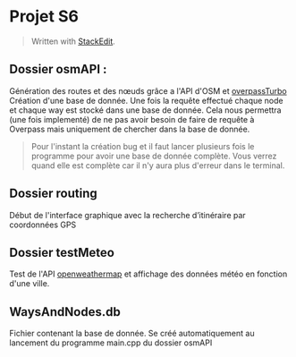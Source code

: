 # Projet S6
> Written with [StackEdit](https://stackedit.io/).

## Dossier osmAPI :

Génération des routes et des nœuds grâce a l'API d'OSM et [overpassTurbo](http://overpass-turbo.eu/)
Création d'une base de donnée. Une fois la requête effectué chaque node et chaque way est stocké dans une base de donnée. Cela nous permettra (une fois implementé) de ne pas avoir besoin de faire de requête à Overpass mais uniquement de chercher dans la base de donnée. 

> Pour l'instant la création bug et il faut lancer plusieurs fois le
> programme pour avoir une base de donnée complète. Vous verrez quand
> elle est complète car il n'y aura plus d'erreur dans le terminal.

## Dossier routing

Début de l'interface graphique avec la recherche d’itinéraire par coordonnées GPS

## Dossier testMeteo
Test de l'API [openweathermap](https://openweathermap.org/api) et affichage des données météo en fonction d'une ville.

## WaysAndNodes.db
Fichier contenant la base de donnée. Se créé automatiquement au lancement du programme main.cpp du dossier osmAPI
